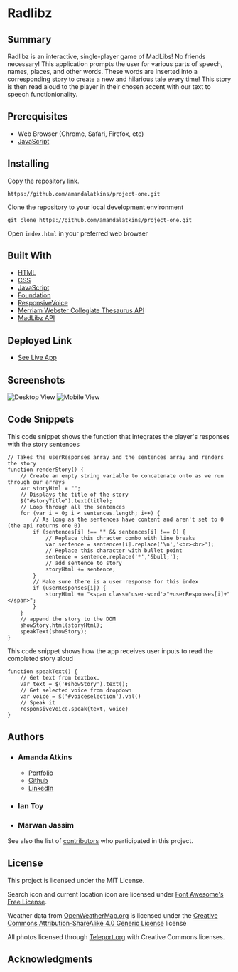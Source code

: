 # Radlibz

## Summary

Radlibz is an interactive, single-player game of MadLibs! No friends necessary! This application prompts the user for various parts of speech, names, places, and other words. These words are inserted into a corresponding story to create a new and hilarious tale every time! This story is then read aloud to the player in their chosen accent with our text to speech functionionality.

## Prerequisites

- Web Browser (Chrome, Safari, Firefox, etc)
- [JavaScript](https://enablejavascript.co/)

## Installing

Copy the repository link.

```
https://github.com/amandalatkins/project-one.git
```

Clone the repository to your local development environment

```
git clone https://github.com/amandalatkins/project-one.git
```

Open ``index.html`` in your preferred web browser

## Built With

* [HTML](https://developer.mozilla.org/en-US/docs/Web/HTML)
* [CSS](https://developer.mozilla.org/en-US/docs/Web/CSS)
* [JavaScript](https://developer.mozilla.org/en-US/docs/Web/JavaScript)
* [Foundation](https://momentjs.com/)
* [ResponsiveVoice](https://responsivevoice.org/)
* [Merriam Webster Collegiate Thesaurus API](https://dictionaryapi.com/products/api-collegiate-thesaurus)
* [MadLibz API](https://madlibz.herokuapp.com/api)

## Deployed Link

* [See Live App](https://amandalatkins.github.io/project-one)

## Screenshots

![Desktop View](assets/images/desktop.jpg)
![Mobile View](assets/images/mobile.jpg)

## Code Snippets

This code snippet shows the function that integrates the player's responses with the story sentences

```
// Takes the userResponses array and the sentences array and renders the story
function renderStory() {
    // Create an empty string variable to concatenate onto as we run through our arrays
    var storyHtml = "";
    // Displays the title of the story
    $("#storyTitle").text(title);
    // Loop through all the sentences
    for (var i = 0; i < sentences.length; i++) {
        // As long as the sentences have content and aren't set to 0 (the api returns one 0)
        if (sentences[i] !== "" && sentences[i] !== 0) {
            // Replace this chracter combo with line breaks
            var sentence = sentences[i].replace('\n','<br><br>');
            // Replace this character with bullet point
            sentence = sentence.replace('*','&bull;');
            // add sentence to story
            storyHtml += sentence;
        }
        // Make sure there is a user response for this index
        if (userResponses[i]) {
            storyHtml += "<span class='user-word'>"+userResponses[i]+"</span>";
        }
    }
    // append the story to the DOM
    showStory.html(storyHtml);
    speakText(showStory);
}
```

This code snippet shows how the app receives user inputs to read the completed story aloud
```
function speakText() {
    // Get text from textbox.
    var text = $('#showStory').text();
    // Get selected voice from dropdown
    var voice = $('#voiceselection').val()
    // Speak it
    responsiveVoice.speak(text, voice)
}
```

## Authors

* ### Amanda Atkins
    - [Portfolio](https://digitalrainstorm.com)
    - [Github](https://github.com/amandalatkins)
    - [LinkedIn](https://www.linkedin.com/in/amandalatkins)

* ### Ian Toy
* ### Marwan Jassim

See also the list of [contributors](https://github.com/amandalatkins/weather-dashboard/contributors) who participated in this project.

## License

This project is licensed under the MIT License.

Search icon and current location icon are licensed under [Font Awesome's Free License](https://fontawesome.com/license/free).

Weather data from [OpenWeatherMap.org](https://openweathermap.org/terms) is licensed under the [Creative Commons Attribution-ShareAlike 4.0 Generic License](https://creativecommons.org/licenses/by-sa/4.0/) license

All photos licensed through [Teleport.org](https://developers.teleport.org/api/getting_started/#photos_ua) with Creative Commons licenses.

## Acknowledgments


